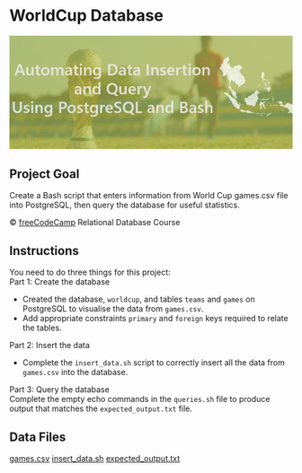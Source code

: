 # WorldCup Database

![](WorldCup.jpeg)

## Project Goal
Create a Bash script that enters information from World Cup games.csv file into PostgreSQL, then query the database for useful statistics.

:copyright: [freeCodeCamp](https://www.freecodecamp.org/learn/relational-database/) Relational Database Course

## Instructions
You need to do three things for this project: <br/>
Part 1: Create the database <br/>
- Created the database, `worldcup`, and tables `teams` and `games` on PostgreSQL to visualise the data from `games.csv`.
- Add appropriate constraints `primary` and `foreign` keys required to relate the tables. 

Part 2: Insert the data <br/>
- Complete the `insert_data.sh` script to correctly insert all the data from `games.csv` into the database.

Part 3: Query the database <br/>
Complete the empty echo commands in the `queries.sh` file to produce output that matches the `expected_output.txt` file.

## Data Files
[games.csv](games.csv)
[insert_data.sh](insert_data.sh)
[expected_output.txt](expected_output.txt)





